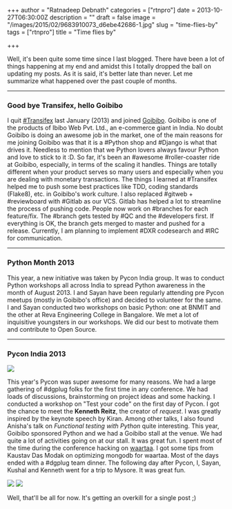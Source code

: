 +++
author = "Ratnadeep Debnath"
categories = ["rtnpro"]
date = 2013-10-27T06:30:00Z
description = ""
draft = false
image = "/images/2015/02/9683910073_d6ebe42686-1.jpg"
slug = "time-flies-by"
tags = ["rtnpro"]
title = "Time flies by"

+++


Well, it's been quite some time since I last blogged. There have been a lot of things happening at my end and amidst this I totally dropped the ball on updating my posts. As it is said, it's better late than never. Let me summarize what happened over the past couple of months.

---

### Good bye Transifex, hello Goibibo

I quit [#Transifex](https://www.transifex.com) last January (2013) and joined [Goibibo](https://www.goibibo.com). Goibibo is one of the products of Ibibo Web Pvt. Ltd., an e-commerce giant in India. No doubt Goibibo is doing an awesome job in the market, one of the main reasons for me joining Goibibo was that it is a #Python shop and #Django is what that drives it. Needless to mention that we Python lovers always favour Python and love to stick to it :D. So far, it's been an #awesome #roller-coaster ride at Goibibo, especially, in terms of the scaling it handles. Things are totally different when your product serves so many users and especially when you are dealing with monetary transactions. The things I learned at #Transifex helped me to push some best practices like TDD, coding standards (Flake8), etc. in Goibibo's work culture. I also replaced #gitweb + #reviewboard with #Gitlab as our VCS. Gitlab has helped a lot to streamline the process of pushing code. People now work on #branches for each feature/fix. The #branch gets tested by #QC and the #developers first. If everything is OK, the branch gets merged to master and pushed for a release. Currently, I am planning to implement #DXR codesearch and #IRC for communication.

---
### Python Month 2013
This year, a new initiative was taken by Pycon India group. It was to conduct Python workshops all across India to spread Python awareness in the month of August 2013. I and Sayan have been regularly attending pre Pycon meetups (mostly in Goibibo's office) and decided to volunteer for the same. I and Sayan conducted two workshops on basic Python: one at BNMIT and the other at Reva Engineering College in Bangalore. We met a lot of inquisitive youngsters in our workshops. We did our best to motivate them and contribute to Open Source.

---

### Pycon India 2013

![](/content/images/2015/02/9687103470_6867dd89e9-copy.jpg)

This year's Pycon was super awesome for many reasons. We had a large gathering of #dgplug folks for the first time in any conference. We had loads of discussions, brainstorming on project ideas and some hacking. I conducted a workshop on "Test your code" on the first day of Pycon. I got the chance to meet the **Kenneth Reitz**, the creator of *request*. I was greatly inspired by the keynote speech by Kiran. Among other talks, I also found Anisha's talk on *Functional testing with Python* quite interesting. This year, Goibibo sponsored Python and we had a Goibibo stall at the venue. We had quite a lot of activities going on at our stall. It was great fun. I spent most of the time during the conference hacking on [waartaa](https://github.com/rtnpro/waartaa). I got some tips from Kaustav Das Modak on optimizing mongodb for waartaa. Most of the days ended with a #dgplug team dinner. The following day after Pycon, I, Sayan, Kushal and Kenneth went for a trip to Mysore. It was great fun.

![](/content/images/2015/02/9683910073_d6ebe42686-2.jpg)
![](/content/images/2015/02/9683923305_62bb872458.jpg)

Well, that'll be all for now. It's getting an overkill for a single post ;)

